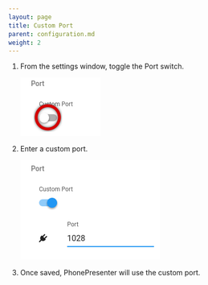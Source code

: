```yaml
---
layout: page
title: Custom Port
parent: configuration.md
weight: 2
---
```


1. From the settings window, toggle the Port switch.

    ![Port Switch](/assets/img/port_switch.png)

2. Enter a custom port.

    ![Custom Socket](/assets/img/custom_port_enabled.png)

3. Once saved, PhonePresenter will use the custom port.
